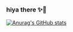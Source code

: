 ### hiya there ✨🌿

[![Anurag's GitHub stats](https://github-readme-stats.vercel.app/api?username=jasmineke)](https://github.com/anuraghazra/github-readme-stats)


<!--
**jasmineke/jasmineke** is a ✨ _special_ ✨ repository because its `README.md` (this file) appears on your GitHub profile.

Here are some ideas to get you started:

- 🔭 I’m currently working on ...
- 🌱 I’m currently learning ...
- 👯 I’m looking to collaborate on ...
- 🤔 I’m looking for help with ...
- 💬 Ask me about ...
- 📫 How to reach me: ...
- 😄 Pronouns: ...
- ⚡ Fun fact: ...
-->
